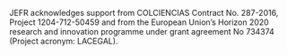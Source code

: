 JEFR acknowledges support from COLCIENCIAS Contract No. 287-2016, Project 1204-712-50459 and from the European Union’s Horizon 2020 research and innovation programme under grant agreement No 734374 (Project acronym: LACEGAL).
